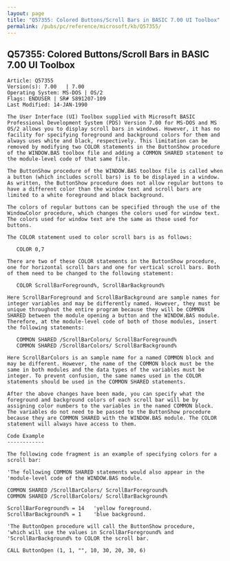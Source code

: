 ```yaml
---
layout: page
title: "Q57355: Colored Buttons/Scroll Bars in BASIC 7.00 UI Toolbox"
permalink: /pubs/pc/reference/microsoft/kb/Q57355/
---
```


## Q57355: Colored Buttons/Scroll Bars in BASIC 7.00 UI Toolbox

	Article: Q57355
	Version(s): 7.00   | 7.00
	Operating System: MS-DOS | OS/2
	Flags: ENDUSER | SR# S891207-109
	Last Modified: 14-JAN-1990
	
	The User Interface (UI) Toolbox supplied with Microsoft BASIC
	Professional Development System (PDS) Version 7.00 for MS-DOS and MS
	OS/2 allows you to display scroll bars in windows. However, it has no
	facility for specifying foreground and background colors for them and
	always uses white and black, respectively. This limitation can be
	removed by modifying two COLOR statements in the ButtonShow procedure
	of the WINDOW.BAS toolbox file and adding a COMMON SHARED statement to
	the module-level code of that same file.
	
	The ButtonShow procedure of the WINDOW.BAS toolbox file is called when
	a button (which includes scroll bars) is to be displayed in a window.
	As written, the ButtonShow procedure does not allow regular buttons to
	have a different color than the window text and scroll bars are
	limited to a white foreground and black background.
	
	The colors of regular buttons can be specified through the use of the
	WindowColor procedure, which changes the colors used for window text.
	The colors used for window text are the same as those used for
	buttons.
	
	The COLOR statement used to color scroll bars is as follows:
	
	   COLOR 0,7
	
	There are two of these COLOR statements in the ButtonShow procedure,
	one for horizontal scroll bars and one for vertical scroll bars. Both
	of them need to be changed to the following statement:
	
	   COLOR ScrollBarForeground%, ScrollBarBackground%
	
	Here ScrollBarForeground and ScrollBarBackground are sample names for
	integer variables and may be differently named. However, they must be
	unique throughout the entire program because they will be COMMON
	SHARED between the module opening a button and the WINDOW.BAS module.
	Therefore, at the module-level code of both of those modules, insert
	the following statements:
	
	   COMMON SHARED /ScrollBarColors/ ScrollBarForeground%
	   COMMON SHARED /ScrollBarColors/ ScrollBarBackground%
	
	Here ScrollBarColors is an sample name for a named COMMON block and
	may be different. However, the name of the COMMON block must be the
	same in both modules and the data types of the variables must be
	integer. To prevent confusion, the same names used in the COLOR
	statements should be used in the COMMON SHARED statements.
	
	After the above changes have been made, you can specify what the
	foreground and background colors of each scroll bar will be by
	assigning color numbers to the variables in the named COMMON block.
	The variables do not need to be passed to the ButtonShow procedure
	because they are COMMON SHARED with the WINDOW.BAS module. The COLOR
	statement will always have access to them.
	
	Code Example
	------------
	
	The following code fragment is an example of specifying colors for a
	scroll bar:
	
	'The following COMMON SHARED statements would also appear in the
	'module-level code of the WINDOW.BAS module.
	
	COMMON SHARED /ScrollBarColors/ ScrollBarForeground%
	COMMON SHARED /ScrollBarColors/ ScrollBarBackground%
	
	ScrollBarForeground% = 14   'yellow foreground.
	ScrollBarBackground% = 1    'blue background.
	
	'The ButtonOpen procedure will call the ButtonShow procedure,
	'which will use the values in ScrollBarForeground% and
	'ScrollBarBackground% to COLOR the scroll bar.
	
	CALL ButtonOpen (1, 1, "", 10, 30, 20, 30, 6)
